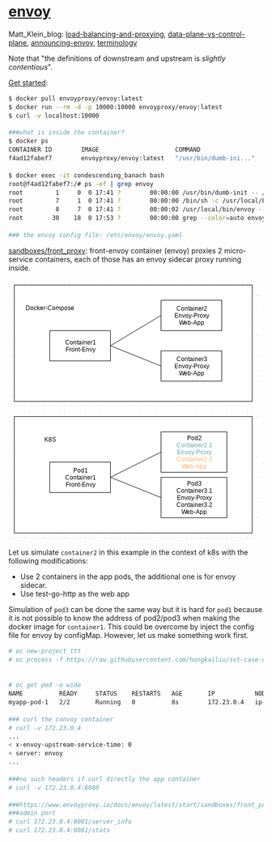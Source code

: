 # [envoy](https://www.envoyproxy.io/)

Matt_Klein_blog: [load-balancing-and-proxying](https://blog.envoyproxy.io/introduction-to-modern-network-load-balancing-and-proxying-a57f6ff80236),
    [data-plane-vs-control-plane](https://blog.envoyproxy.io/service-mesh-data-plane-vs-control-plane-2774e720f7fc),
    [announcing-envoy](https://eng.lyft.com/announcing-envoy-c-l7-proxy-and-communication-bus-92520b6c8191),
    [terminology](https://www.envoyproxy.io/docs/envoy/latest/intro/arch_overview/terminology)
    
Note that "the definitions of downstream and upstream is _slightly contentious_".

[Get started](https://www.envoyproxy.io/docs/envoy/latest/start/start):

```bash
$ docker pull envoyproxy/envoy:latest
$ docker run --rm -d -p 10000:10000 envoyproxy/envoy:latest
$ curl -v localhost:10000

###what is inside the container?
$ docker ps
CONTAINER ID        IMAGE                     COMMAND                  CREATED             STATUS              PORTS                      NAMES
f4ad12fabef7        envoyproxy/envoy:latest   "/usr/bin/dumb-ini..."   10 minutes ago      Up 10 minutes       0.0.0.0:10000->10000/tcp   condescending_banach

$ docker exec -it condescending_banach bash
root@f4ad12fabef7:/# ps -ef | grep envoy
root         1     0  0 17:41 ?        00:00:00 /usr/bin/dumb-init -- /bin/sh -c /usr/local/bin/envoy --v2-config-only -l $loglevel -c /etc/envoy/envoy.yaml
root         7     1  0 17:41 ?        00:00:00 /bin/sh -c /usr/local/bin/envoy --v2-config-only -l $loglevel -c /etc/envoy/envoy.yaml
root         8     7  0 17:41 ?        00:00:02 /usr/local/bin/envoy --v2-config-only -l info -c /etc/envoy/envoy.yaml
root        30    18  0 17:53 ?        00:00:00 grep --color=auto envoy

### the envoy config file: /etc/envoy/envoy.yaml

```

[sandboxes/front_proxy](https://www.envoyproxy.io/docs/envoy/latest/start/sandboxes/front_proxy):
front-envoy container (envoy) proxies 2 micro-service containers, each of those
has an envoy sidecar proxy running inside.

![](../../images/envoy.1.png)

Let us simulate `container2` in this example in the context of k8s with the following modifications:
* Use 2 containers in the app pods, the additional one is for envoy sidecar.
* Use test-go-http as the web app

Simulation of `pod3` can be done the same way but it is hard for `pod1` because
it is not possible to know the address of pod2/pod3 when making the docker image
for `container1`. This could be overcome by inject the config file for envoy by
configMap. However, let us make something work first.


```bash
# oc new-project ttt
# oc process -f https://raw.githubusercontent.com/hongkailiu/svt-case-doc/master/files/envoy/hello/template_test_envoy.yaml | oc create -f -


# oc get pod -o wide
NAME          READY     STATUS    RESTARTS   AGE       IP           NODE                                          NOMINATED NODE
myapp-pod-1   2/2       Running   0          8s        172.23.0.4   ip-172-31-53-147.us-west-2.compute.internal   <none>

### curl the convoy container
# curl -v 172.23.0.4
...
< x-envoy-upstream-service-time: 0
< server: envoy
... 

###no such headers if curl directly the app container
# curl -v 172.23.0.4:8080

###https://www.envoyproxy.io/docs/envoy/latest/start/sandboxes/front_proxy
###admin port
# curl 172.23.0.4:8081/server_info
# curl 172.23.0.4:8081/stats

```

